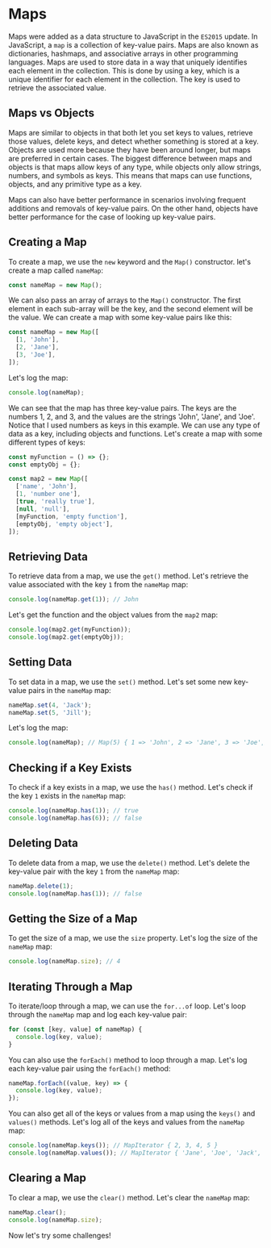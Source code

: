# Maps

Maps were added as a data structure to JavaScript in the `ES2015` update. In JavaScript, a `map` is a collection of key-value pairs. Maps are also known as dictionaries, hashmaps, and associative arrays in other programming languages. Maps are used to store data in a way that uniquely identifies each element in the collection. This is done by using a key, which is a unique identifier for each element in the collection. The key is used to retrieve the associated value.

## Maps vs Objects

Maps are similar to objects in that both let you set keys to values, retrieve those values, delete keys, and detect whether something is stored at a key. Objects are used more because they have been around longer, but maps are preferred in certain cases. The biggest difference between maps and objects is that maps allow keys of any type, while objects only allow strings, numbers, and symbols as keys. This means that maps can use functions, objects, and any primitive type as a key.

Maps can also have better performance in scenarios involving frequent additions and removals of key-value pairs. On the other hand, objects have better performance for the case of looking up key-value pairs.

## Creating a Map

To create a map, we use the `new` keyword and the `Map()` constructor. let's create a map called `nameMap`:

```js
const nameMap = new Map();
```

We can also pass an array of arrays to the `Map()` constructor. The first element in each sub-array will be the key, and the second element will be the value. We can create a map with some key-value pairs like this:

```js
const nameMap = new Map([
  [1, 'John'],
  [2, 'Jane'],
  [3, 'Joe'],
]);
```

Let's log the map:

```js
console.log(nameMap);
```

We can see that the map has three key-value pairs. The keys are the numbers 1, 2, and 3, and the values are the strings 'John', 'Jane', and 'Joe'. Notice that I used numbers as keys in this example. We can use any type of data as a key, including objects and functions. Let's create a map with some different types of keys:

```js
const myFunction = () => {};
const emptyObj = {};

const map2 = new Map([
  ['name', 'John'],
  [1, 'number one'],
  [true, 'really true'],
  [null, 'null'],
  [myFunction, 'empty function'],
  [emptyObj, 'empty object'],
]);
```

## Retrieving Data

To retrieve data from a map, we use the `get()` method. Let's retrieve the value associated with the key `1` from the `nameMap` map:

```js
console.log(nameMap.get(1)); // John
```

Let's get the function and the object values from the `map2` map:

```js
console.log(map2.get(myFunction));
console.log(map2.get(emptyObj));
```

## Setting Data

To set data in a map, we use the `set()` method. Let's set some new key-value pairs in the `nameMap` map:

```js
nameMap.set(4, 'Jack');
nameMap.set(5, 'Jill');
```

Let's log the map:

```js
console.log(nameMap); // Map(5) { 1 => 'John', 2 => 'Jane', 3 => 'Joe', 4 => 'Jack', 5 => 'Jill' }
```

## Checking if a Key Exists

To check if a key exists in a map, we use the `has()` method. Let's check if the key `1` exists in the `nameMap` map:

```js
console.log(nameMap.has(1)); // true
console.log(nameMap.has(6)); // false
```

## Deleting Data

To delete data from a map, we use the `delete()` method. Let's delete the key-value pair with the key `1` from the `nameMap` map:

```js
nameMap.delete(1);
console.log(nameMap.has(1)); // false
```

## Getting the Size of a Map

To get the size of a map, we use the `size` property. Let's log the size of the `nameMap` map:

```js
console.log(nameMap.size); // 4
```

## Iterating Through a Map

To iterate/loop through a map, we can use the `for...of` loop. Let's loop through the `nameMap` map and log each key-value pair:

```js
for (const [key, value] of nameMap) {
  console.log(key, value);
}
```

You can also use the `forEach()` method to loop through a map. Let's log each key-value pair using the `forEach()` method:

```js
nameMap.forEach((value, key) => {
  console.log(key, value);
});
```

You can also get all of the keys or values from a map using the `keys()` and `values()` methods. Let's log all of the keys and values from the `nameMap` map:

```js
console.log(nameMap.keys()); // MapIterator { 2, 3, 4, 5 }
console.log(nameMap.values()); // MapIterator { 'Jane', 'Joe', 'Jack', 'Jill' }
```

## Clearing a Map

To clear a map, we use the `clear()` method. Let's clear the `nameMap` map:

```js
nameMap.clear();
console.log(nameMap.size);
```

Now let's try some challenges!
